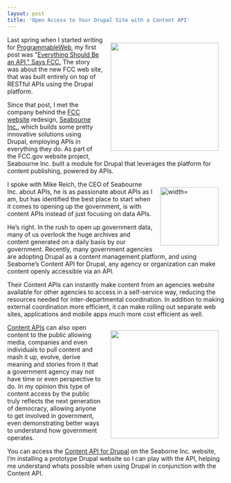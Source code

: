 ```yaml
---
layout: post
title: 'Open Access to Your Drupal Site with a Content API'
---
```

<p><a title="Seaborne Inc." href="http://seabourneinc.com/"><img style="padding: 15px;" src="http://kinlane-productions.s3.amazonaws.com/api-evangelist/seabourne-inc/Seabourne.png" alt="" width="250" align="right" /></a></p>
<p>Last spring when I started writing for <a title="ProgrammableWeb" href="http://blog.programmableweb.com">ProgrammableWeb</a>, my first post was "<a title="Everything Site Should Be An API" href="http://blog.programmableweb.com/2011/04/06/everything-should-be-an-api-says-fcc/">Everything Should Be an API," Says FCC.</a> The story was about the new FCC web site, that was built entirely on top of RESTful APIs using the Drupal platform.</p>
<p>Since that post, I met the company behind the <a title="FCC Website" href="http://www.fcc.gov/">FCC website</a> redesign, <a title="Seaborne Inc." href="http://seabourneinc.com/">Seabourne Inc.</a>, which&nbsp;builds some pretty innovative solutions using Drupal, employing APIs in everything they do.   As part of the FCC.gov website project, Seabourne Inc. built a module for Drupal that leverages the platform for content publishing, powered by APIs.</p>
<p><a title="Seaborne Inc." href="http://www.fcc.gov/"><img style="padding: 15px;" src="http://kinlane-productions.s3.amazonaws.com/api-evangelist/fcc/FCC-Logo.jpg" alt=" width=" width="135" align="right" /></a></p>
<p>I spoke with Mike Reich, the CEO of Seabourne Inc. about APIs, he is as passionate about APIs as I am, but has identified the best place to start when it comes to opening up the government, is with content APIs instead of just focusing on data APIs.</p>
<p>He&rsquo;s right.  In the rush to open up government data, many of us overlook the huge archives and content generated on a daily basis by our government.  Recently, many government agencies are adopting Drupal as a content management platform, and using Seaborne&rsquo;s Content API for Drupal, any agency or organization can make content openly accessible via an API.</p>
<p>Their Content APIs can instantly make content from an agencies website available for other agencies to access in a self-service way, reducing the resources needed for inter-departmental coordination.   In addition to making external coordination more efficient, it can make rolling out separate web sites, applications and mobile apps much more cost efficient as well.</p>
<p><a title="Seaborne Inc." href="http://seabourneinc.com/projects/contentapi/"><img style="padding: 15px;" src="http://kinlane-productions.s3.amazonaws.com/api-evangelist/seabourne-inc/Content-API-Drupal-1.png" alt="" width="250" align="right" /></a></p>
<p><a title="Content APIs" href="http://seabourneinc.com/projects/contentapi/">Content APIs</a> can also open content to the public allowing media, companies and even individuals to pull content and mash it up, evolve, derive meaning and stories from it that a government agency may not have time or even perspective to do.  In my opinion this type of content access by the public truly reflects the next generation of democracy, allowing anyone to get involved in government, even demonstrating better ways to understand how government operates.</p>
<p>You can access the <a title="Content API for Drupal" href="http://seabourneinc.com/projects/contentapi/">Content API for Drupal</a> on the Seaborne Inc. website, I&rsquo;m installing a prototype Drupal website so I can play with the API, helping me understand whats possible when using Drupal in conjunction with the Content API.</p>